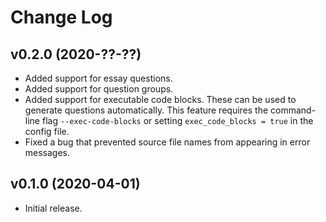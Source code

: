 # Change Log

## v0.2.0 (2020-??-??)

* Added support for essay questions.
* Added support for question groups.
* Added support for executable code blocks.  These can be used to generate
  questions automatically.  This feature requires the command-line flag
  `--exec-code-blocks` or setting `exec_code_blocks = true` in the config
  file.
* Fixed a bug that prevented source file names from appearing in error
  messages.

## v0.1.0 (2020-04-01)

* Initial release.
